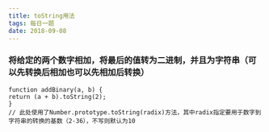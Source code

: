 ```yaml
---
title: toString用法
tags: 每日一题
date: 2018-09-08
---
```



### 将给定的两个数字相加，将最后的值转为二进制，并且为字符串（可以先转换后相加也可以先相加后转换）
```
function addBinary(a, b) {
return (a + b).toString(2);
}
// 此处使用了Number.prototype.toString(radix)方法，其中radix指定要用于数字到字符串的转换的基数（2-36），不写则默认为10
```